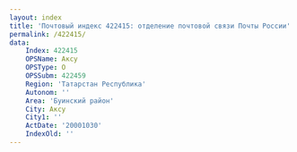 ```yaml
---
layout: index
title: 'Почтовый индекс 422415: отделение почтовой связи Почты России'
permalink: /422415/
data:
    Index: 422415
    OPSName: Аксу
    OPSType: О
    OPSSubm: 422459
    Region: 'Татарстан Республика'
    Autonom: ''
    Area: 'Буинский район'
    City: Аксу
    City1: ''
    ActDate: '20001030'
    IndexOld: ''
---
```

